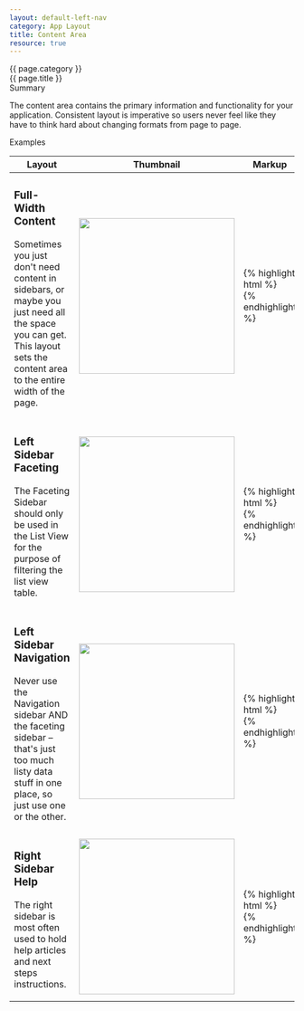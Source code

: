 ```yaml
---
layout: default-left-nav
category: App Layout
title: Content Area
resource: true
---
```

<div class="rs-detail-header">
  <div class="rs-detail-header-subtitle">{{ page.category }}</div>
  <div class="rs-detail-header-title"> {{ page.title }} </div>
</div>
<div class="rs-detail-section">
  <div class="rs-detail-section-header">
    <div class="rs-detail-section-title">Summary</div>
  </div>
  <div class="rs-detail-section-body">
    <p>The content area contains the primary information and functionality for your application. Consistent layout is imperative so users never feel like they have to think hard about changing formats from page to page.</p>
  </div>
</div>
<div class="rs-detail-section">
  <div class="rs-detail-section-header">
    <div class="rs-detail-section-title">Examples</div>
  </div>
  <div class="rs-detail-section-body">
    <table class="rs-table">
            <thead>
              <tr>
                <th>Layout</th>
                <th>Thumbnail</th>
                <th>Markup</th>
              </tr>
            </thead>
            <tbody>
              <tr>
                <td><h3>Full-Width Content</h3>
        <p>Sometimes you just don't need content in sidebars, or maybe you just need all the space you can get.  This layout sets the content area to the entire width of the page.</p></td>
                <td><img src="{{ site.baseurl }}/img/content-layout-full-width.png" width="275" /></td>
                <td>{% highlight html %}<div class="rs-main">
  <div class="rs-content rs-panel"></div>
</div>{% endhighlight %}</td>
              </tr>
              <tr>
                <td>
                  <h3>Left Sidebar Faceting</h3>
                  <p>The Faceting Sidebar should only be used in the List View for the purpose of filtering the list view table.</p>
                </td>
                <td><img src="{{ site.baseurl }}/img/content-layout-left-sidebar-faceting.png" width="275" /></td>
                <td>{% highlight html %}<div class="rs-main">
  <div class="rs-sidebar rs-facet">
    <div class="rs-inner"></div>
  </div>
  <div class="rs-content rs-panel">
    <div class="rs-inner"></div>
  </div>
</div>{% endhighlight %}</td>
              </tr>
              <tr>
                <td>
                  <h3>Left Sidebar Navigation</h3>
                  <p>Never use the Navigation sidebar AND the faceting sidebar &ndash; that's just too much listy data stuff in one place, so just use one or the other.</p>
                </td>
                <td><img src="{{ site.baseurl }}/img/content-layout-left-sidebar-primary-nav.png" width="275" /></td>
                <td>{% highlight html %}<div class="rs-main">
  <div class="rs-sidebar rs-nav">
    <div class="rs-inner"></div>
  </div>
  <div class="rs-content rs-panel">
    <div class="rs-inner"></div>
  </div>
</div>{% endhighlight %}</td>
              </tr>
              <tr>
                <td>
                  <h3>Right Sidebar Help</h3>
                  <p>The right sidebar is most often used to hold help articles and next steps instructions.</p>
                </td>
                <td><img src="{{ site.baseurl }}/img/content-layout-right-sidebar-help.png" width="275" /></td>
                <td>{% highlight html %}<div class="rs-main rs-panel">
  <div class="rs-sidebar rs-pull-right">
    <div class="rs-inner"></div>
  </div>
  <div class="rs-content rs-panel">
    <div class="rs-inner"></div>
  </div>
</div>{% endhighlight %}</td>
              </tr>
            </tbody>
          </table>
  </div>
</div>